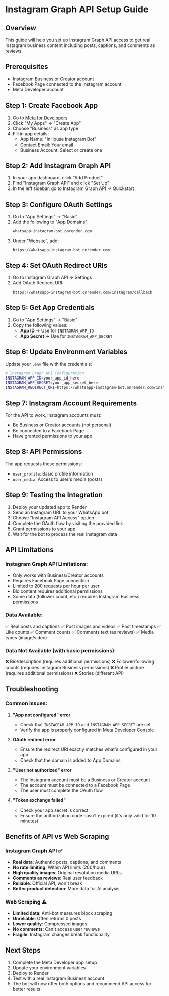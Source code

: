 # Instagram Graph API Setup Guide

## Overview
This guide will help you set up Instagram Graph API access to get real Instagram business content including posts, captions, and comments as reviews.

## Prerequisites
- Instagram Business or Creator account
- Facebook Page connected to the Instagram account
- Meta Developer account

## Step 1: Create Facebook App

1. Go to [Meta for Developers](https://developers.facebook.com/)
2. Click "My Apps" → "Create App"
3. Choose "Business" as app type
4. Fill in app details:
   - App Name: "InHouse Instagram Bot"
   - Contact Email: Your email
   - Business Account: Select or create one

## Step 2: Add Instagram Graph API

1. In your app dashboard, click "Add Product"
2. Find "Instagram Graph API" and click "Set Up"
3. In the left sidebar, go to Instagram Graph API → Quickstart

## Step 3: Configure OAuth Settings

1. Go to "App Settings" → "Basic"
2. Add the following to "App Domains":
   ```
   whatsapp-instagram-bot.onrender.com
   ```
3. Under "Website", add:
   ```
   https://whatsapp-instagram-bot.onrender.com
   ```

## Step 4: Set OAuth Redirect URIs

1. Go to Instagram Graph API → Settings
2. Add OAuth Redirect URI:
   ```
   https://whatsapp-instagram-bot.onrender.com/instagram/callback
   ```

## Step 5: Get App Credentials

1. Go to "App Settings" → "Basic"
2. Copy the following values:
   - **App ID** → Use for `INSTAGRAM_APP_ID`
   - **App Secret** → Use for `INSTAGRAM_APP_SECRET`

## Step 6: Update Environment Variables

Update your `.env` file with the credentials:

```bash
# Instagram Graph API Configuration
INSTAGRAM_APP_ID=your_app_id_here
INSTAGRAM_APP_SECRET=your_app_secret_here
INSTAGRAM_REDIRECT_URI=https://whatsapp-instagram-bot.onrender.com/instagram/callback
```

## Step 7: Instagram Account Requirements

For the API to work, Instagram accounts must:
- Be Business or Creator accounts (not personal)
- Be connected to a Facebook Page
- Have granted permissions to your app

## Step 8: API Permissions

The app requests these permissions:
- `user_profile`: Basic profile information
- `user_media`: Access to user's media (posts)

## Step 9: Testing the Integration

1. Deploy your updated app to Render
2. Send an Instagram URL to your WhatsApp bot
3. Choose "Instagram API Access" option
4. Complete the OAuth flow by visiting the provided link
5. Grant permissions to your app
6. Wait for the bot to process the real Instagram data

## API Limitations

### Instagram Graph API Limitations:
- Only works with Business/Creator accounts
- Requires Facebook Page connection
- Limited to 200 requests per hour per user
- Bio content requires additional permissions
- Some data (follower count, etc.) requires Instagram Business permissions

### Data Available:
✅ Real posts and captions
✅ Post images and videos
✅ Post timestamps
✅ Like counts
✅ Comment counts
✅ Comments text (as reviews)
✅ Media types (image/video)

### Data Not Available (with basic permissions):
❌ Bio/description (requires additional permissions)
❌ Follower/following counts (requires Instagram Business permissions)
❌ Profile picture (requires additional permissions)
❌ Stories (different API)

## Troubleshooting

### Common Issues:

1. **"App not configured" error**
   - Check that `INSTAGRAM_APP_ID` and `INSTAGRAM_APP_SECRET` are set
   - Verify the app is properly configured in Meta Developer Console

2. **OAuth redirect error**
   - Ensure the redirect URI exactly matches what's configured in your app
   - Check that the domain is added to App Domains

3. **"User not authorized" error**
   - The Instagram account must be a Business or Creator account
   - The account must be connected to a Facebook Page
   - The user must complete the OAuth flow

4. **"Token exchange failed"**
   - Check your app secret is correct
   - Ensure the authorization code hasn't expired (it's only valid for 10 minutes)

## Benefits of API vs Web Scraping

### Instagram Graph API ✅
- **Real data**: Authentic posts, captions, and comments
- **No rate limiting**: Within API limits (200/hour)
- **High quality images**: Original resolution media URLs
- **Comments as reviews**: Real user feedback
- **Reliable**: Official API, won't break
- **Better product detection**: More data for AI analysis

### Web Scraping ⚠️
- **Limited data**: Anti-bot measures block scraping
- **Unreliable**: Often returns 0 posts
- **Lower quality**: Compressed images
- **No comments**: Can't access user reviews
- **Fragile**: Instagram changes break functionality

## Next Steps

1. Complete the Meta Developer app setup
2. Update your environment variables
3. Deploy to Render
4. Test with a real Instagram Business account
5. The bot will now offer both options and recommend API access for better results
